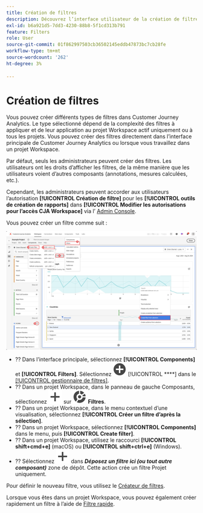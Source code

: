 ```yaml
---
title: Création de filtres
description: Découvrez l’interface utilisateur de la création de filtres.
exl-id: b6a921d5-7dd3-4230-88b8-5f1cd313b791
feature: Filters
role: User
source-git-commit: 01f862997503cb36502145eddb47873bc7cb28fe
workflow-type: tm+mt
source-wordcount: '262'
ht-degree: 3%

---
```


# Création de filtres

Vous pouvez créer différents types de filtres dans Customer Journey Analytics.  Le type sélectionné dépend de la complexité des filtres à appliquer et de leur application au projet Workspace actif uniquement ou à tous les projets. Vous pouvez créer des filtres directement dans l’interface principale de Customer Journey Analytics ou lorsque vous travaillez dans un projet Workspace.

Par défaut, seuls les administrateurs peuvent créer des filtres. Les utilisateurs ont les droits d’afficher les filtres, de la même manière que les utilisateurs voient d’autres composants (annotations, mesures calculées, etc.).

Cependant, les administrateurs peuvent accorder aux utilisateurs l’autorisation **[!UICONTROL Création de filtre]** pour les **[!UICONTROL outils de création de rapports]** dans **[!UICONTROL Modifier les autorisations pour l’accès CJA Workspace]** via l’ [Admin Console](/help/technotes/access-control.md#user-level-access).

Vous pouvez créer un filtre comme suit :

![Méthodes pour créer un filtre](assets/create-filter.png)

* ?? Dans l’interface principale, sélectionnez **[!UICONTROL Components]** et **[!UICONTROL Filters]**. Sélectionnez ![AddCircle](/help/assets/icons/AddCircle.svg) [!UICONTROL ****] dans le [[!UICONTROL gestionnaire de filtres]](/help/components/filters/manage-filters.md).
* ?? Dans un projet Workspace, dans le panneau de gauche Composants, sélectionnez ![Ajouter](/help/assets/icons/Add.svg) sur ![Segment](/help/assets/icons/Segmentation.svg) **Filtres**.
* ?? Dans un projet Workspace, dans le menu contextuel d’une visualisation, sélectionnez **[!UICONTROL Créer un filtre d’après la sélection]**.
* ?? Dans un projet Workspace, sélectionnez **[!UICONTROL Components]** dans le menu, puis **[!UICONTROL Create filter]**.
* ?? Dans un projet Workspace, utilisez le raccourci **[!UICONTROL shift+cmd+e]** (macOS) ou **[!UICONTROL shift+ctrl+e]** (Windows).
* ?? Sélectionnez ![Ajouter](/help/assets/icons/Add.svg) dans ***Déposez un filtre ici (ou tout autre composant)*** zone de dépôt. Cette action crée un filtre Projet uniquement.

Pour définir le nouveau filtre, vous utilisez le [Créateur de filtres](/help/components/filters/filter-builder.md).

Lorsque vous êtes dans un projet Workspace, vous pouvez également créer rapidement un filtre à l’aide de [Filtre rapide](/help/components/filters/quick-filters.md).
